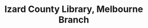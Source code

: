 ---
layout: repo
title: "Izard County Library, Melbourne Branch"
id: 1465
permalink: repos/1465/
---